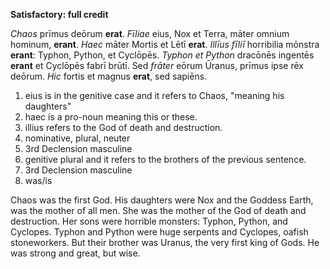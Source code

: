 **Satisfactory: full credit**

*Chaos* prīmus deōrum **erat**. *Fīliae* eius, Nox et Terra, māter omnium hominum, **erant**. *Haec* māter Mortis et Lētī **erat**. *Illīus fīliī* horribilia mōnstra **erant**: Typhon, Python, et Cyclōpēs. *Typhon et Python* dracōnēs ingentēs **erant** et Cyclōpēs fabrī brūtī. Sed *frāter* eōrum Ūranus, prīmus ipse rēx deōrum. *Hic* fortis et magnus **erat**, sed sapiēns.

1. eius is in the genitive case and it refers to Chaos, "meaning his daughters"
2. haec is a pro-noun meaning this or these.
3. illius refers to the God of death and destruction.
4. nominative, plural, neuter
5. 3rd Declension masculine
6. genitive plural and it refers to the brothers of the previous sentence.
7. 3rd Declension masculine
8. was/is


Chaos was the first God. His daughters were Nox and the Goddess Earth, was the mother of all men. She was the mother of the God of death and destruction. Her sons were horrible monsters: Typhon, Python, and Cyclopes. Typhon and Python were huge serpents and Cyclopes, oafish stoneworkers. But their brother was Uranus, the very first king of Gods. He was strong and great, but wise.


